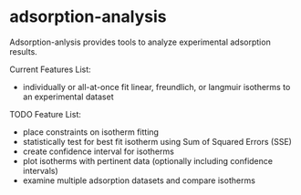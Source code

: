 # adsorption-analysis
Adsorption-anlysis provides tools to analyze experimental adsorption results.

Current Features List:
- individually or all-at-once fit linear, freundlich, or langmuir isotherms to an experimental dataset

TODO Feature List:
- place constraints on isotherm fitting
- statistically test for best fit isotherm using Sum of Squared Errors (SSE)
- create confidence interval for isotherms
- plot isotherms with pertinent data (optionally including confidence intervals)
- examine multiple adsorption datasets and compare isotherms